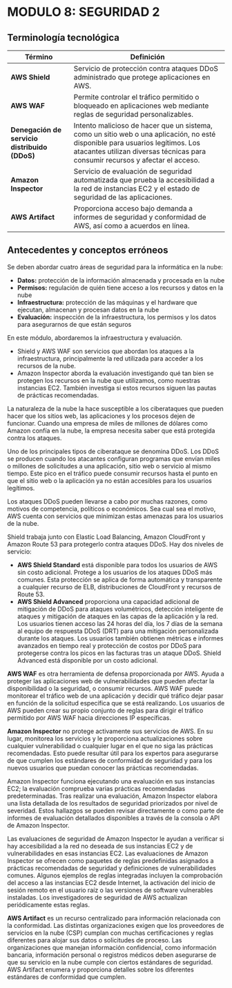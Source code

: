 ﻿
# **MODULO 8: SEGURIDAD 2**

## **Terminología tecnológica**

|**Término**|**Definición**|
| - | - |
|**AWS Shield**|Servicio de protección contra ataques DDoS administrado que protege aplicaciones en AWS.|
|**AWS WAF**|Permite controlar el tráfico permitido o bloqueado en aplicaciones web mediante reglas de seguridad personalizables.|
|**Denegación de servicio distribuido (DDoS)**|Intento malicioso de hacer que un sistema, como un sitio web o una aplicación, no esté disponible para usuarios legítimos. Los atacantes utilizan diversas técnicas para consumir recursos y afectar el acceso.|
|**Amazon Inspector**|Servicio de evaluación de seguridad automatizada que prueba la accesibilidad a la red de instancias EC2 y el estado de seguridad de las aplicaciones.|
|**AWS Artifact**|Proporciona acceso bajo demanda a informes de seguridad y conformidad de AWS, así como a acuerdos en línea.|

## **Antecedentes y conceptos erróneos**

Se deben abordar cuatro áreas de seguridad para la informática en la nube:

- **Datos:** protección de la información almacenada y procesada en la nube
- **Permisos:** regulación de quién tiene acceso a los recursos y datos en la nube
- **Infraestructura:** protección de las máquinas y el hardware que ejecutan, almacenan y procesan datos en la nube
- **Evaluación:** inspección de la infraestructura, los permisos y los datos para asegurarnos de que están seguros

En este módulo, abordaremos la infraestructura y evaluación.

- Shield y AWS WAF son servicios que abordan los ataques a la infraestructura, principalmente la red utilizada para acceder a los recursos de la nube.
- Amazon Inspector aborda la evaluación investigando qué tan bien se protegen los recursos en la nube que utilizamos, como nuestras instancias EC2. También investiga si estos recursos siguen las pautas de prácticas recomendadas.

La naturaleza de la nube la hace susceptible a los ciberataques que pueden hacer que los sitios web, las aplicaciones y los procesos dejen de funcionar. Cuando una empresa de miles de millones de dólares como Amazon confía en la nube, la empresa necesita saber que está protegida contra los ataques.

Uno de los principales tipos de ciberataque se denomina DDoS. Los DDoS se producen cuando los atacantes configuran programas que envían miles o millones de solicitudes a una aplicación, sitio web o servicio al mismo tiempo. Este pico en el tráfico puede consumir recursos hasta el punto en que el sitio web o la aplicación ya no están accesibles para los usuarios legítimos.

Los ataques DDoS pueden llevarse a cabo por muchas razones, como motivos de competencia, políticos o económicos. Sea cual sea el motivo, AWS cuenta con servicios que minimizan estas amenazas para los usuarios de la nube.

Shield trabaja junto con Elastic Load Balancing, Amazon CloudFront y Amazon Route 53 para protegerlo contra ataques DDoS. Hay dos niveles de servicio:

- **AWS Shield Standard** está disponible para todos los usuarios de AWS sin costo adicional. Protege a los usuarios de los ataques DDoS más comunes. Esta protección se aplica de forma automática y transparente a cualquier recurso de ELB, distribuciones de CloudFront y recursos de Route 53.
- **AWS Shield Advanced** proporciona una capacidad adicional de mitigación de DDoS para ataques volumétricos, detección inteligente de ataques y mitigación de ataques en las capas de la aplicación y la red. Los usuarios tienen acceso las 24 horas del día, los 7 días de la semana al equipo de respuesta DDoS (DRT) para una mitigación personalizada durante los ataques. Los usuarios también obtienen métricas e informes avanzados en tiempo real y protección de costos por DDoS para protegerse contra los picos en las facturas tras un ataque DDoS. Shield Advanced está disponible por un costo adicional.

**AWS WAF** es otra herramienta de defensa proporcionada por AWS. Ayuda a proteger las aplicaciones web de vulnerabilidades que pueden afectar la disponibilidad o la seguridad, o consumir recursos. AWS WAF puede monitorear el tráfico web de una aplicación y decidir qué tráfico dejar pasar en función de la solicitud específica que se está realizando. Los usuarios de AWS pueden crear su propio conjunto de reglas para dirigir el tráfico permitido por AWS WAF hacia direcciones IP específicas.

**Amazon Inspector** no protege activamente sus servicios de AWS. En su lugar, monitorea los servicios y le proporciona actualizaciones sobre cualquier vulnerabilidad o cualquier lugar en el que no siga las prácticas recomendadas. Esto puede resultar útil para los expertos para asegurarse de que cumplen los estándares de conformidad de seguridad y para los nuevos usuarios que puedan conocer las prácticas recomendadas.

Amazon Inspector funciona ejecutando una evaluación en sus instancias EC2; la evaluación comprueba varias prácticas recomendadas predeterminadas. Tras realizar una evaluación, Amazon Inspector elabora una lista detallada de los resultados de seguridad priorizados por nivel de severidad. Estos hallazgos se pueden revisar directamente o como parte de informes de evaluación detallados disponibles a través de la consola o API de Amazon Inspector.

Las evaluaciones de seguridad de Amazon Inspector le ayudan a verificar si hay accesibilidad a la red no deseada de sus instancias EC2 y de vulnerabilidades en esas instancias EC2. Las evaluaciones de Amazon Inspector se ofrecen como paquetes de reglas predefinidas asignados a prácticas recomendadas de seguridad y definiciones de vulnerabilidades comunes. Algunos ejemplos de reglas integradas incluyen la comprobación del acceso a las instancias EC2 desde Internet, la activación del inicio de sesión remoto en el usuario raíz o las versiones de software vulnerables instaladas. Los investigadores de seguridad de AWS actualizan periódicamente estas reglas.

**AWS Artifact** es un recurso centralizado para información relacionada con la conformidad. Las distintas organizaciones exigen que los proveedores de servicios en la nube (CSP) cumplan con muchas certificaciones y reglas diferentes para alojar sus datos o solicitudes de proceso. Las organizaciones que manejan información confidencial, como información bancaria, información personal o registros médicos deben asegurarse de que su servicio en la nube cumple con ciertos estándares de seguridad. AWS Artifact enumera y proporciona detalles sobre los diferentes estándares de conformidad que cumplen.

